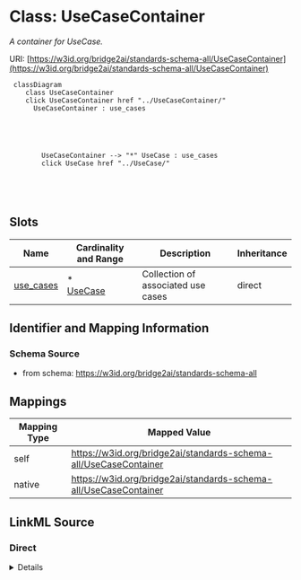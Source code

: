 

# Class: UseCaseContainer 


_A container for UseCase._





URI: [https://w3id.org/bridge2ai/standards-schema-all/UseCaseContainer](https://w3id.org/bridge2ai/standards-schema-all/UseCaseContainer)





```mermaid
 classDiagram
    class UseCaseContainer
    click UseCaseContainer href "../UseCaseContainer/"
      UseCaseContainer : use_cases
        
          
    
        
        
        UseCaseContainer --> "*" UseCase : use_cases
        click UseCase href "../UseCase/"
    

        
      
```




<!-- no inheritance hierarchy -->


## Slots

| Name | Cardinality and Range | Description | Inheritance |
| ---  | --- | --- | --- |
| [use_cases](use_cases.md) | * <br/> [UseCase](UseCase.md) | Collection of associated use cases | direct |










## Identifier and Mapping Information






### Schema Source


* from schema: https://w3id.org/bridge2ai/standards-schema-all




## Mappings

| Mapping Type | Mapped Value |
| ---  | ---  |
| self | https://w3id.org/bridge2ai/standards-schema-all/UseCaseContainer |
| native | https://w3id.org/bridge2ai/standards-schema-all/UseCaseContainer |






## LinkML Source

<!-- TODO: investigate https://stackoverflow.com/questions/37606292/how-to-create-tabbed-code-blocks-in-mkdocs-or-sphinx -->

### Direct

<details>
```yaml
name: UseCaseContainer
description: A container for UseCase.
from_schema: https://w3id.org/bridge2ai/standards-schema-all
slots:
- use_cases

```
</details>

### Induced

<details>
```yaml
name: UseCaseContainer
description: A container for UseCase.
from_schema: https://w3id.org/bridge2ai/standards-schema-all
attributes:
  use_cases:
    name: use_cases
    description: Collection of associated use cases.
    from_schema: https://w3id.org/bridge2ai/standards-schema-all
    rank: 1000
    alias: use_cases
    owner: UseCaseContainer
    domain_of:
    - UseCaseContainer
    range: UseCase
    multivalued: true
    inlined: true
    inlined_as_list: true

```
</details>